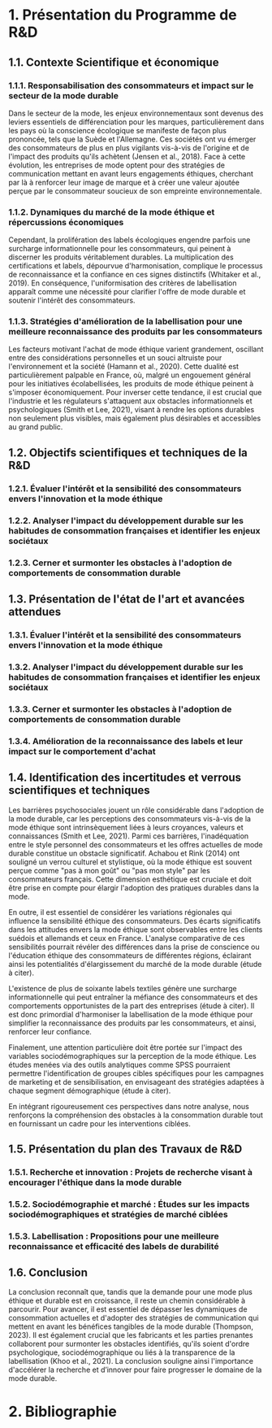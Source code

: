 # 1. Présentation du Programme de R&D

## 1.1. Contexte Scientifique et économique
### 1.1.1. Responsabilisation des consommateurs et impact sur le secteur de la mode durable

Dans le secteur de la mode, les enjeux environnementaux sont devenus des leviers essentiels de différenciation pour les marques, particulièrement dans les pays où la conscience écologique se manifeste de façon plus prononcée, tels que la Suède et l'Allemagne. Ces sociétés ont vu émerger des consommateurs de plus en plus vigilants vis-à-vis de l'origine et de l'impact des produits qu'ils achètent (Jensen et al., 2018). Face à cette évolution, les entreprises de mode optent pour des stratégies de communication mettant en avant leurs engagements éthiques, cherchant par là à renforcer leur image de marque et à créer une valeur ajoutée perçue par le consommateur soucieux de son empreinte environnementale.

### 1.1.2. Dynamiques du marché de la mode éthique et répercussions économiques

Cependant, la prolifération des labels écologiques engendre parfois une surcharge informationnelle pour les consommateurs, qui peinent à discerner les produits véritablement durables. La multiplication des certifications et labels, dépourvue d'harmonisation, complique le processus de reconnaissance et la confiance en ces signes distinctifs (Whitaker et al., 2019). En conséquence, l'uniformisation des critères de labellisation apparaît comme une nécessité pour clarifier l'offre de mode durable et soutenir l'intérêt des consommateurs.

### 1.1.3. Stratégies d'amélioration de la labellisation pour une meilleure reconnaissance des produits par les consommateurs

Les facteurs motivant l'achat de mode éthique varient grandement, oscillant entre des considérations personnelles et un souci altruiste pour l'environnement et la société (Hamann et al., 2020). Cette dualité est particulièrement palpable en France, où, malgré un engouement général pour les initiatives écolabellisées, les produits de mode éthique peinent à s'imposer économiquement. Pour inverser cette tendance, il est crucial que l'industrie et les régulateurs s'attaquent aux obstacles informationnels et psychologiques (Smith et Lee, 2021), visant à rendre les options durables non seulement plus visibles, mais également plus désirables et accessibles au grand public.

## 1.2. Objectifs scientifiques et techniques de la R&D
### 1.2.1. Évaluer l'intérêt et la sensibilité des consommateurs envers l'innovation et la mode éthique
### 1.2.2. Analyser l'impact du développement durable sur les habitudes de consommation françaises et identifier les enjeux sociétaux
### 1.2.3. Cerner et surmonter les obstacles à l'adoption de comportements de consommation durable

## 1.3. Présentation de l'état de l'art et avancées attendues
### 1.3.1. Évaluer l'intérêt et la sensibilité des consommateurs envers l'innovation et la mode éthique
### 1.3.2. Analyser l'impact du développement durable sur les habitudes de consommation françaises et identifier les enjeux sociétaux
### 1.3.3. Cerner et surmonter les obstacles à l'adoption de comportements de consommation durable

### 1.3.4. Amélioration de la reconnaissance des labels et leur impact sur le comportement d'achat

## 1.4. Identification des incertitudes et verrous scientifiques et techniques

Les barrières psychosociales jouent un rôle considérable dans l'adoption de la mode durable, car les perceptions des consommateurs vis-à-vis de la mode éthique sont intrinsèquement liées à leurs croyances, valeurs et connaissances (Smith et Lee, 2021). Parmi ces barrières, l'inadéquation entre le style personnel des consommateurs et les offres actuelles de mode durable constitue un obstacle significatif. Achabou et Rink (2014) ont souligné un verrou culturel et stylistique, où la mode éthique est souvent perçue comme "pas à mon goût" ou "pas mon style" par les consommateurs français. Cette dimension esthétique est cruciale et doit être prise en compte pour élargir l'adoption des pratiques durables dans la mode.

En outre, il est essentiel de considérer les variations régionales qui influence la sensibilité éthique des consommateurs. Des écarts significatifs dans les attitudes envers la mode éthique sont observables entre les clients suédois et allemands et ceux en France. L'analyse comparative de ces sensibilités pourrait révéler des différences dans la prise de conscience ou l'éducation éthique des consommateurs de différentes régions, éclairant ainsi les potentialités d'élargissement du marché de la mode durable (étude à citer).

L'existence de plus de soixante labels textiles génère une surcharge informationnelle qui peut entraîner la méfiance des consommateurs et des comportements opportunistes de la part des entreprises (étude à citer). Il est donc primordial d'harmoniser la labellisation de la mode éthique pour simplifier la reconnaissance des produits par les consommateurs, et ainsi, renforcer leur confiance.

Finalement, une attention particulière doit être portée sur l'impact des variables sociodémographiques sur la perception de la mode éthique. Les études menées via des outils analytiques comme SPSS pourraient permettre l'identification de groupes cibles spécifiques pour les campagnes de marketing et de sensibilisation, en envisageant des stratégies adaptées à chaque segment démographique (étude à citer).

En intégrant rigoureusement ces perspectives dans notre analyse, nous renforçons la compréhension des obstacles à la consommation durable tout en fournissant un cadre pour les interventions ciblées.

## 1.5. Présentation du plan des Travaux de R&D
### 1.5.1. Recherche et innovation : Projets de recherche visant à encourager l'éthique dans la mode durable
### 1.5.2. Sociodémographie et marché : Études sur les impacts sociodémographiques et stratégies de marché ciblées
### 1.5.3. Labellisation : Propositions pour une meilleure reconnaissance et efficacité des labels de durabilité

## 1.6. Conclusion
La conclusion reconnaît que, tandis que la demande pour une mode plus éthique et durable est en croissance, il reste un chemin considérable à parcourir. Pour avancer, il est essentiel de dépasser les dynamiques de consommation actuelles et d'adopter des stratégies de communication qui mettent en avant les bénéfices tangibles de la mode durable (Thompson, 2023). Il est également crucial que les fabricants et les parties prenantes collaborent pour surmonter les obstacles identifiés, qu'ils soient d'ordre psychologique, sociodémographique ou liés à la transparence de la labellisation (Khoo et al., 2021). La conclusion souligne ainsi l'importance d'accélérer la recherche et d’innover pour faire progresser le domaine de la mode durable.

# 2. Bibliographie